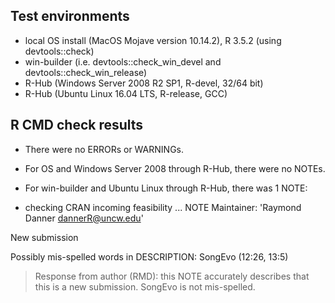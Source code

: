 ## Test environments
* local OS install (MacOS Mojave version 10.14.2), R 3.5.2 (using devtools::check)
* win-builder (i.e. devtools::check_win_devel and devtools::check_win_release)
* R-Hub (Windows Server 2008 R2 SP1, R-devel, 32/64 bit)
* R-Hub (Ubuntu Linux 16.04 LTS, R-release, GCC)

## R CMD check results
* There were no ERRORs or WARNINGs.
* For OS and Windows Server 2008 through R-Hub, there were no NOTEs. 
* For win-builder and Ubuntu Linux through R-Hub, there was 1 NOTE:

* checking CRAN incoming feasibility ... NOTE
Maintainer: 'Raymond Danner <dannerR@uncw.edu>'

New submission

Possibly mis-spelled words in DESCRIPTION:
  SongEvo (12:26, 13:5)
  
>Response from author (RMD): this NOTE accurately describes that this is a new submission.  SongEvo is not mis-spelled.
